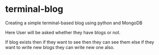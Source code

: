 # terminal-blog
Creating a simple terminal-based blog using python and MongoDB

Here User will be asked whether they have blogs or not.

If blog exists then if they want to see then they can see them
else if they want to write new blogs they can write new one also.
